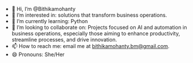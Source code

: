 - 👋 Hi, I’m @Bithikamohanty
- 👀 I’m interested in:  solutions that transform business operations.
- 🌱 I’m currently learning: Python
- 💞️ I’m looking to collaborate on: Projects focused on AI and automation in business operations, especially those aiming to enhance productivity, streamline processes, and drive innovation.
- 📫 How to reach me:  email me at bithikamohanty.bm@gmail.com.
- 😄 Pronouns: She/Her

<!---
Bithikamohanty/Bithikamohanty is a ✨ special ✨ repository because its `README.md` (this file) appears on your GitHub profile.
You can click the Preview link to take a look at your changes.
--->
